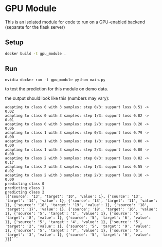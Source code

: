 # GPU Module

This is an isolated module for code to run on a GPU-enabled backend (separate for the flask server)

## Setup

```bash
docker build -t gpu_module .
```

## Run

```
nvidia-docker run -t gpu_module python main.py
```
to test the prediction for this module on demo data.

the output should look like this (numbers may vary):
```
adapting to class 0 with 3 samples: step 0/3: support loss 0.51 -> 0.02
adapting to class 0 with 3 samples: step 1/3: support loss 0.02 -> 0.01
adapting to class 0 with 3 samples: step 2/3: support loss 0.20 -> 0.06
adapting to class 1 with 3 samples: step 0/3: support loss 0.79 -> 0.00
adapting to class 1 with 3 samples: step 1/3: support loss 0.00 -> 0.00
adapting to class 1 with 3 samples: step 2/3: support loss 0.00 -> 0.00
adapting to class 2 with 3 samples: step 0/3: support loss 0.82 -> 0.17
adapting to class 2 with 3 samples: step 1/3: support loss 0.55 -> 0.02
adapting to class 2 with 3 samples: step 2/3: support loss 0.10 -> 0.00
predicting class 0
predicting class 1
predicting class 2
[{'source': '13', 'target': '10', 'value': 1}, {'source': '13', 'target': '14', 'value': 1}, {'source': '13', 'target': '11', 'value': 1}, {'source': '18', 'target': '19', 'value': 1}, {'source': '18', 'target': '17', 'value': 1}, {'source': '18', 'target': '16', 'value': 1}, {'source': '5', 'target': '1', 'value': 1}, {'source': '5', 'target': '8', 'value': 1}, {'source': '5', 'target': '6', 'value': 1}, {'source': '5', 'target': '4', 'value': 1}, {'source': '5', 'target': '2', 'value': 1}, {'source': '5', 'target': '9', 'value': 1}, {'source': '5', 'target': '7', 'value': 1}, {'source': '5', 'target': '3', 'value': 1}, {'source': '5', 'target': '0', 'value': 1}]```
``
